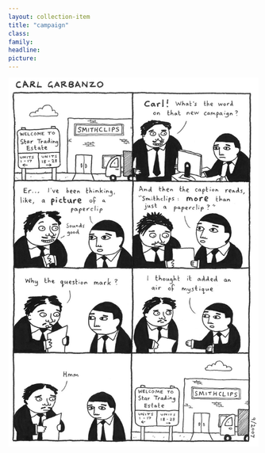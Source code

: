 ```yaml
---
layout: collection-item
title: "campaign"
class:	
family:
headline:
picture:
---
```


![campaign](/assets/img/garbanzo/2007/campaign-900w.jpg)

